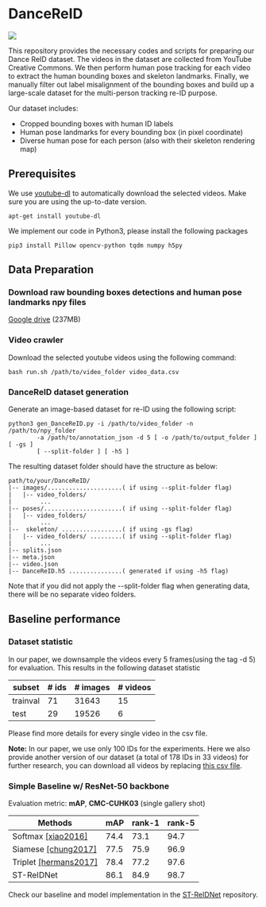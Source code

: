 # DanceReID

![](https://i.imgur.com/TAB996D.jpg)

This repository provides the necessary codes and scripts for preparing our Dance ReID dataset. The videos in the dataset are collected from YouTube Creative Commons. We then perform human pose tracking for each video to extract the human bounding boxes and skeleton landmarks. Finally, we manually filter out label misalignment of the bounding boxes and build up a large-scale dataset for the multi-person tracking re-ID purpose.

Our dataset includes:
* Cropped bounding boxes with human ID labels
* Human pose landmarks for every bounding box (in pixel coordinate)
* Diverse human pose for each person (also with their skeleton rendering map)

## Prerequisites

We use [youtube-dl](https://github.com/ytdl-org/youtube-dl) to automatically download the selected videos. Make sure you are using the up-to-date version.
```
apt-get install youtube-dl
```
We implement our code in Python3, please install the following packages
```
pip3 install Pillow opencv-python tqdm numpy h5py
```
## Data Preparation

### Download raw bounding boxes detections and human pose landmarks npy files

[Google drive](https://drive.google.com/file/d/1Ph8yUuXEefU6Buv1dOrxXFFDuptyEdA2/view?usp=sharing) (237MB)


### Video crawler

Download the selected youtube videos using the following command:
```shell
bash run.sh /path/to/video_folder video_data.csv
```

### DanceReID dataset generation

Generate an image-based dataset for re-ID using the following script:
```shell
python3 gen_DanceReID.py -i /path/to/video_folder -n /path/to/npy_folder 
        -a /path/to/annotation_json -d 5 [ -o /path/to/output_folder ] [ -gs ] 
        [ --split-folder ] [ -h5 ]
```

The resulting dataset folder should have the structure as below:
```
path/to/your/DanceReID/
|-- images/.....................( if using --split-folder flag)
|   |-- video_folders/ 
|        ...
|-- poses/......................( if using --split-folder flag)
|   |-- video_folders/ 
|        ...
|--  skeleton/ .................( if using -gs flag)
|   |-- video_folders/ .........( if using --split-folder flag)
|        ...
|-- splits.json 
|-- meta.json
|-- video.json
|-- DanceReID.h5 ...............( generated if using -h5 flag)
```
Note that if you did not apply the --split-folder flag when generating data, there will be no separate video folders.


## Baseline performance

### Dataset statistic

In our paper, we downsample the videos every 5 frames(using the tag -d 5) for evaluation. This results in the following dataset statistic

| subset   | # ids |# images| # videos |
| -------- | ------| ------ |  ------  | 
| trainval |   71  |  31643 |    15   | 
| test     |   29  |  19526 |     6    |

Please find more details for every single video in the csv file. 

**Note:** In our paper, we use only 100 IDs for the experiments. Here we also provide another version of our dataset (a total of 178 IDs in 33 videos) for further research, you can download all videos by replacing [this csv file](https://drive.google.com/file/d/1egXS4Wca-LrxExGRG6A3emXMIReh6-ZR/view?usp=sharing).

### Simple Baseline w/ ResNet-50 backbone

Evaluation metric: **mAP**, **CMC-CUHK03** (single gallery shot)

| Methods    | mAP  | rank-1 | rank-5 |
| ------    |----  | ------ | ------ |
| Softmax [[xiao2016]](https://arxiv.org/abs/1604.07528) | 74.4 |  73.1  |  94.7  |
| Siamese [[chung2017]](http://openaccess.thecvf.com/content_ICCV_2017/papers/Chung_A_Two_Stream_ICCV_2017_paper.pdf)| 77.5 |  75.9  |  96.9  |
| Triplet [[hermans2017]](https://arxiv.org/abs/1703.07737)| 78.4 |  77.2  |  97.6  |
| ST-ReIDNet | 86.1 |  84.9  |  98.7  |

Check our baseline and model implementation in the [ST-ReIDNet](https://github.com/azuxmioy/ST-ReIDNet) repository.
